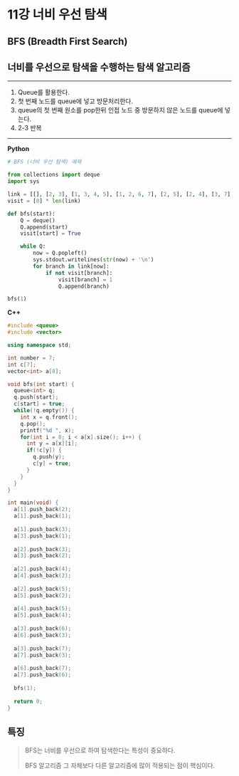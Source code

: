 # 11강 너비 우선 탐색

## BFS (Breadth First Search)

## 너비를 우선으로 탐색을 수행하는 탐색 알고리즘

---

1. Queue를 활용한다.
2. 첫 번째 노드를 queue에 넣고 방문처리한다.
3. queue의 첫 번째 원소를 pop한뒤 인접 노드 중 방문하지 않은 노드를 queue에 넣는다.
4. 2-3 반복

---

**Python**

```python
# BFS (너비 우선 탐색) 예제

from collections import deque
import sys

link = [[], [2, 3], [1, 3, 4, 5], [1, 2, 6, 7], [2, 5], [2, 4], [3, 7], [3, 6]]
visit = [0] * len(link)

def bfs(start):
    Q = deque()
    Q.append(start)
    visit[start] = True

    while Q:
        now = Q.popleft()
        sys.stdout.writelines(str(now) + '\n')
        for branch in link[now]:
            if not visit[branch]:
                visit[branch] = 1
                Q.append(branch)

bfs(1)
```



**C++**

```C++
#include <queue>
#include <vector>

using namespace std;

int number = 7;
int c[7];
vector<int> a[8];

void bfs(int start) {
  queue<int> q;
  q.push(start);
  c[start] = true;
  while(!q.empty()) {
    int x = q.front();
    q.pop();
    printf("%d ", x);
    for(int i = 0; i < a[x].size(); i++) {
      int y = a[x][i];
      if(!c[y]) {
        q.push(y);
        c[y] = true;
      }
    }
  }
}

int main(void) {
  a[1].push_back(2);
  a[1].push_back(1);
  
  a[1].push_back(3);
  a[3].push_back(1);
  
  a[2].push_back(3);
  a[3].push_back(2);
  
  a[2].push_back(4);
  a[4].push_back(2);
  
  a[2].push_back(5);
  a[5].push_back(2);
  
  a[4].push_back(5);
  a[5].push_back(4);
  
  a[3].push_back(6);
  a[6].push_back(3);
  
  a[3].push_back(7);
  a[7].push_back(3);
  
  a[6].push_back(7);
  a[7].push_back(6);
  
  bfs(1);
  
  return 0;
}
```



## 특징

> BFS는 너비를 우선으로 하여 탐색한다는 특성이 중요하다.
>
> BFS 알고리즘 그 자체보다 다른 알고리즘에 많이 적용되는 점이 핵심이다.

